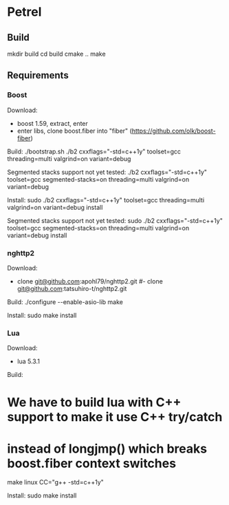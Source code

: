Petrel
======

Build
-----

mkdir build
cd build
cmake ..
make

Requirements
------------

### Boost

Download:
- boost 1.59, extract, enter
- enter libs, clone boost.fiber into "fiber" (https://github.com/olk/boost-fiber)

Build:
./bootstrap.sh
./b2 cxxflags="-std=c++1y" toolset=gcc threading=multi valgrind=on variant=debug

Segmented stacks support not yet tested:
./b2 cxxflags="-std=c++1y" toolset=gcc segmented-stacks=on threading=multi valgrind=on variant=debug

Install:
sudo ./b2 cxxflags="-std=c++1y" toolset=gcc threading=multi valgrind=on variant=debug install

Segmented stacks support not yet tested:
sudo ./b2 cxxflags="-std=c++1y" toolset=gcc segmented-stacks=on threading=multi valgrind=on variant=debug install


### nghttp2

Download:
- clone git@github.com:apohl79/nghttp2.git
#- clone git@github.com:tatsuhiro-t/nghttp2.git

Build:
./configure --enable-asio-lib
make

Install:
sudo make install

### Lua

Download:
- lua 5.3.1

Build:
# We have to build lua with C++ support to make it use C++ try/catch
# instead of longjmp() which breaks boost.fiber context switches
make linux CC="g++ -std=c++1y"

Install:
sudo make install
